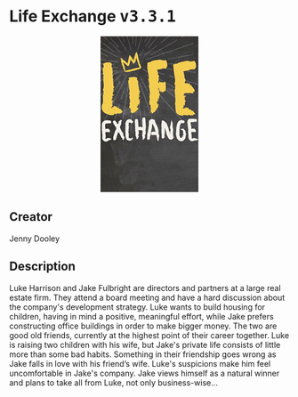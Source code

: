 
# Life Exchange <kbd>v3.3.1</kbd>

<center>
  <img src="./cover-1024.jpg"/>
</center>

## Creator
Jenny Dooley

## Description
<p>Luke Harrison and Jake Fulbright are directors and partners at a large real estate firm. They attend a board meeting and have a hard discussion about the company's development strategy. Luke wants to build housing for children, having in mind a positive, meaningful effort, while Jake prefers constructing office buildings in order to make bigger money. The two are good old friends, currently at the highest point of their career together. Luke is raising two children with his wife, but Jake's private life consists of little more than some bad habits. Something in their friendship goes wrong as Jake falls in love with his friend’s wife. Luke's suspicions make him feel uncomfortable in Jake's company. Jake views himself as a natural winner and plans to take all from Luke, not only business-wise…</p>
